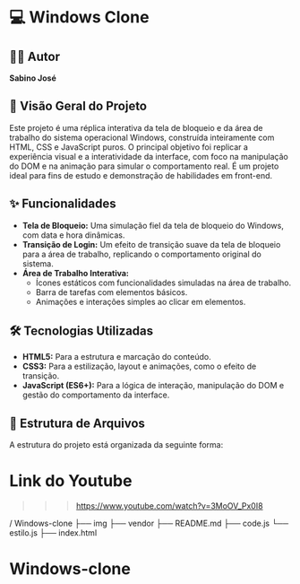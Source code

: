 # 💻 Windows Clone

## 👨‍💻 Autor
**Sabino José**

## 🚀 Visão Geral do Projeto
Este projeto é uma réplica interativa da tela de bloqueio e da área de trabalho do sistema operacional Windows, construída inteiramente com HTML, CSS e JavaScript puros. O principal objetivo foi replicar a experiência visual e a interatividade da interface, com foco na manipulação do DOM e na animação para simular o comportamento real. É um projeto ideal para fins de estudo e demonstração de habilidades em front-end.

## ✨ Funcionalidades
-   **Tela de Bloqueio:** Uma simulação fiel da tela de bloqueio do Windows, com data e hora dinâmicas.
-   **Transição de Login:** Um efeito de transição suave da tela de bloqueio para a área de trabalho, replicando o comportamento original do sistema.
-   **Área de Trabalho Interativa:**
    -   Ícones estáticos com funcionalidades simuladas na área de trabalho.
    -   Barra de tarefas com elementos básicos.
    -   Animações e interações simples ao clicar em elementos.

## 🛠️ Tecnologias Utilizadas
-   **HTML5:** Para a estrutura e marcação do conteúdo.
-   **CSS3:** Para a estilização, layout e animações, como o efeito de transição.
-   **JavaScript (ES6+):** Para a lógica de interação, manipulação do DOM e gestão do comportamento da interface.

## 📁 Estrutura de Arquivos
A estrutura do projeto está organizada da seguinte forma:

# Link do Youtube
>>> https://www.youtube.com/watch?v=3MoOV_Px0I8

/ Windows-clone
├── img
├── vendor
├── README.md
├── code.js
└── estilo.js
├── index.html




# Windows-clone
